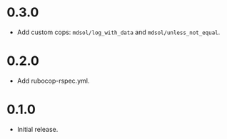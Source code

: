 # 0.3.0
- Add custom cops: `mdsol/log_with_data` and `mdsol/unless_not_equal`.

# 0.2.0
- Add rubocop-rspec.yml.

# 0.1.0
- Initial release.
